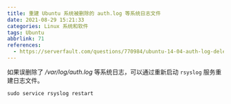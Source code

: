 ```yaml
---
title: 重建 Ubuntu 系统被删除的 auth.log 等系统日志文件
date: 2021-08-29 15:21:33
categories: Linux 系统和软件
tags: Ubuntu
abbrlink: 71
references:
  - https://serverfault.com/questions/770984/ubuntu-14-04-auth-log-deleted
---
```

如果误删除了 */var/log/auth.log* 等系统日志，可以通过重新启动 `rsyslog` 服务重建日志文件。

```
sudo service rsyslog restart
```
